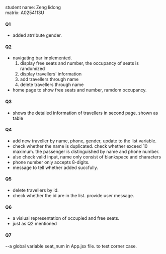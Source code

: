 student name: Zeng lidong  
matrix: A0254113U  


#### Q1
- added atrribute gender.  

#### Q2
- navigating bar implemented. 
  1. display free seats and number, the occupancy of seats is randomized  
  2. display travellers' information  
  3. add travellers through name  
  4. delete travellers through name  
- home page to show free seats and number, ramdom occupancy.  

#### Q3 
- shows the detailed information of travellers in second page. shown as table  

#### Q4 
- add new traveller by name, phone, gender, update to the list variable. 
- check whether the name is duplicated. check whether exceed 10 maximum. the passenger is distinguished by name and phone number.  
- also check valid input, name only consist of blankspace and characters
- phone number only accepts 8-digits.
- message to tell whether added succfully.  

#### Q5 
- delete travellers by id.  
- check whether the id are in the list. provide user message.  

#### Q6
- a visiual representation of occupied and free seats.
- just as Q2 mentioned

#### Q7
--a global variable seat_num in App.jsx file. to test corner case.  
